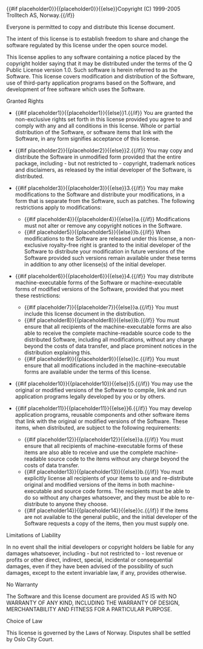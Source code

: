{{#if placeholder0}}{{placeholder0}}{{else}}Copyright (C) 1999-2005 Trolltech AS, Norway.{{/if}}

Everyone is permitted to copy and distribute this license document.

The intent of this license is to establish freedom to share and change the software regulated by this license under the open source model.

This license applies to any software containing a notice placed by the copyright holder saying that it may be distributed under the terms of the Q Public License version 1.0. Such software is herein referred to as the Software. This license covers modification and distribution of the Software, use of third-party application programs based on the Software, and development of free software which uses the Software.

Granted Rights

* {{#if placeholder1}}{{placeholder1}}{{else}}1.{{/if}} You are granted the non-exclusive rights set forth in this license provided you agree to and comply with any and all conditions in this license. Whole or partial distribution of the Software, or software items that link with the Software, in any form signifies acceptance of this license.
* {{#if placeholder2}}{{placeholder2}}{{else}}2.{{/if}} You may copy and distribute the Software in unmodified form provided that the entire package, including - but not restricted to - copyright, trademark notices and disclaimers, as released by the initial developer of the Software, is distributed.
* {{#if placeholder3}}{{placeholder3}}{{else}}3.{{/if}} You may make modifications to the Software and distribute your modifications, in a form that is separate from the Software, such as patches. The following restrictions apply to modifications:
  * {{#if placeholder4}}{{placeholder4}}{{else}}a.{{/if}} Modifications must not alter or remove any copyright notices in the Software.
  * {{#if placeholder5}}{{placeholder5}}{{else}}b.{{/if}} When modifications to the Software are released under this license, a non-exclusive royalty-free right is granted to the initial developer of the Software to distribute your modification in future versions of the Software provided such versions remain available under these terms in addition to any other license(s) of the initial developer.

* {{#if placeholder6}}{{placeholder6}}{{else}}4.{{/if}} You may distribute machine-executable forms of the Software or machine-executable forms of modified versions of the Software, provided that you meet these restrictions:
  * {{#if placeholder7}}{{placeholder7}}{{else}}a.{{/if}} You must include this license document in the distribution.
  * {{#if placeholder8}}{{placeholder8}}{{else}}b.{{/if}} You must ensure that all recipients of the machine-executable forms are also able to receive the complete machine-readable source code to the distributed Software, including all modifications, without any charge beyond the costs of data transfer, and place prominent notices in the distribution explaining this.
  * {{#if placeholder9}}{{placeholder9}}{{else}}c.{{/if}} You must ensure that all modifications included in the machine-executable forms are available under the terms of this license.

* {{#if placeholder10}}{{placeholder10}}{{else}}5.{{/if}} You may use the original or modified versions of the Software to compile, link and run application programs legally developed by you or by others.
* {{#if placeholder11}}{{placeholder11}}{{else}}6.{{/if}} You may develop application programs, reusable components and other software items that link with the original or modified versions of the Software. These items, when distributed, are subject to the following requirements:
  * {{#if placeholder12}}{{placeholder12}}{{else}}a.{{/if}} You must ensure that all recipients of machine-executable forms of these items are also able to receive and use the complete machine-readable source code to the items without any charge beyond the costs of data transfer.
  * {{#if placeholder13}}{{placeholder13}}{{else}}b.{{/if}} You must explicitly license all recipients of your items to use and re-distribute original and modified versions of the items in both machine-executable and source code forms. The recipients must be able to do so without any charges whatsoever, and they must be able to re-distribute to anyone they choose.
  * {{#if placeholder14}}{{placeholder14}}{{else}}c.{{/if}} If the items are not available to the general public, and the initial developer of the Software requests a copy of the items, then you must supply one.

Limitations of Liability

In no event shall the initial developers or copyright holders be liable for any damages whatsoever, including - but not restricted to - lost revenue or profits or other direct, indirect, special, incidental or consequential damages, even if they have been advised of the possibility of such damages, except to the extent invariable law, if any, provides otherwise.

No Warranty

The Software and this license document are provided AS IS with NO WARRANTY OF ANY KIND, INCLUDING THE WARRANTY OF DESIGN, MERCHANTABILITY AND FITNESS FOR A PARTICULAR PURPOSE.

Choice of Law

This license is governed by the Laws of Norway. Disputes shall be settled by Oslo City Court.